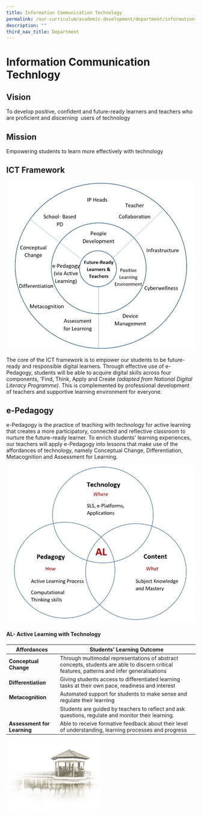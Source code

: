 ```yaml
---
title: Information Communication Technology
permalink: /our-curriculum/academic-development/department/information-communication-technology
description: ""
third_nav_title: Department
---
```

# **Information Communication Technlogy**

## Vision

To develop positive, confident and future-ready learners and teachers who are proficient and discerning  users of technology

## Mission

Empowering students to learn more effectively with technology

## ICT Framework

![](/images/111.jpg)

The core of the ICT framework is to empower our students to be future-ready and responsible digital learners. Through effective use of e-Pedagogy, students will be able to acquire digital skills across four components, 'Find, Think, Apply and Create _(adapted from National Digital Literacy Programme)_. This is complemented by professional development of teachers and supportive learning environment for everyone.  

## e-Pedagogy

e-Pedagogy is the practice of teaching with technology for active learning that creates a more participatory, connected and reflective classroom to nurture the future-ready learner. To enrich students' learning experiences, our teachers will apply e-Pedagogy into lessons that make use of the affordances of technology, namely Conceptual Change, Differentiation, Metacognition and Assessment for Learning.

![](/images/222.jpg)

#### **AL- Active Learning with Technology**

| Affordances 	| Students’ Learning Outcome 	|
|---	|---	|
| **Conceptual Change** 	| Through multimodal representations of abstract concepts, students are able to discern critical features, patterns and infer generalisations 	|
| **Differentiation** 	| Giving students access to differentiated learning tasks at their own pace, readiness and interest 	|
| **Metacognition** 	| Automated support for students to make sense and regulate their learning<br>  	|
|  	| Students are guided by teachers to reflect and ask questions, regulate and monitor their learning.<br>  	|
| **Assessment for Learning** 	| Able to receive formative feedback about their level of understanding, learning processes and progress 	|

<img src="/images/pavilion.png" 
     style="width:50%">